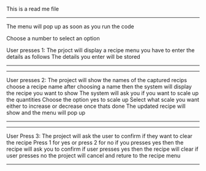 This is a read me file
**************************************************************
The menu will pop up as soon as you run the code

Choose a number to select an option

User presses 1: The prjoct will display a recipe menu
you have to enter the details as follows
The details you enter will be stored
**************************************************************

**************************************************************
User presses 2: The project will show the names of the captured recips
choose a recipe name
after choosing a name then the system will display the recipe you want to show
The system will ask you if you want to scale up the quantities
Choose the option yes to scale up
Select what scale you want either to increase or decrease
once thats done
The updated recipe will show 
and the menu will pop up
**************************************************************


**************************************************************
User Press 3: The project will ask the user to confirm if they want to clear the recipe
Press 1 for yes or press 2 for no
if you presses yes then the recipe will ask you to confirm
if  user presses yes then the recipe will clear
if user presses no the project will cancel and reture to the recipe menu
**************************************************************


